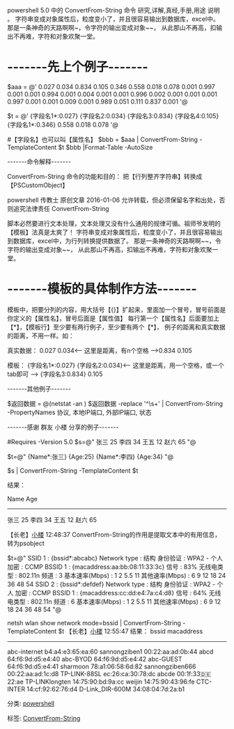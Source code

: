 ﻿---
categories: powershell
layout: post
permalink: /powershell/ConvertFrom-String命令研究
---

powershell 5.0 中的 ConvertFrom-String 命令 研究,详解,真经,手册,用途 说明 。 字符串变成对象属性后，粒度变小了，并且很容易输出到数据库，excel中。 那是一条神奇的天路啊啊~，令字符的输出变成对象~~， 从此那山不再高，扣输出不再难，字符和对象欢聚一堂。

# -------先上个例子-------

\$aaa =
@'
0.027 0.034 0.834 0.105
0.346 0.558 0.018 0.078
0.001 0.997 0.001 0.001
0.994 0.001 0.004 0.001
0.001 0.996 0.002 0.001
0.001 0.001 0.997 0.001
0.001 0.009 0.001 0.989
0.051 0.111 0.837 0.001
'@

\$t =
@'
{字段名1\*:0.027} {字段名2:0.034} {字段名3:0.834} {字段名4:0.105}
{字段名1\*:0.346} 0.558 0.018 0.078
'@

#【字段名】也可以叫【属性名】
\$bbb = \$aaa | ConvertFrom-String -TemplateContent \$t
\$bbb |Format-Table -AutoSize

-------命令解释-------

ConvertFrom-String
命令的功能和目的：
把【行列整齐字符串】转换成【PSCustomObject】

powershell 传教士 原创文章 2016-01-06 允许转载，但必须保留名字和出处，否则追究法律责任 ConvertFrom-String

脚本必然要进行文本处理，文本处理又没有什么通用的规律可循。祖师爷发明的【模板】法真是太爽了！
字符串变成对象属性后，粒度变小了，并且很容易输出到数据库，excel中，为行列转换提供数据了。
那是一条神奇的天路啊啊\~\~，令字符的输出变成对象\~\~，
从此那山不再高，扣输出不再难，字符和对象欢聚一堂。

# -------模板的具体制作方法-------

模板中，把要分列的内容，用大括号【{}】扩起来，里面加一个冒号，冒号前面是你定义的【属性名】，冒号后面是【属性值】
每行第一个【属性名】后面要加上【\*】，【模板行】至少要有两行例子，至少要有两个【\*】，
例子的距离和真实数据的距离，不用一样。如：

真实数据：
0.027 0.034<-- 这里是距离，有n个空格 -->0.834 0.105

模板：
{字段名1\*:0.027} {字段名2:0.034}<-- 这里是距离，用一个空格，或一个tab即可 --> {字段名3:0.834} 0.105

-------其他例子-------

\$返回数据 = @(netstat -an )
\$返回数据 -replace '^\\s+' | ConvertFrom-String -PropertyNames 协议, 本地IP端口, 外部IP端口, 状态

-------感谢 群友 小楼 分享的例子-------

#Requires -Version 5.0
\$s=@"
张三
25
李四
34
王五
12
赵六
65
"@

\$t=@"
{Name\*:张三}
{Age:25}
{Name\*:李四}
{Age:34}
"@

\$s | ConvertFrom-String -TemplateContent \$t

结果：

Name Age

---

张三 25
李四 34
王五 12
赵六 65

【长老】[小楼](55589641) 12:48:37
ConvertFrom-String的作用是提取文本中的有用信息，转为psobject

\$t=@"
SSID 1 : {bssid\*:abcabc}
Network type : 结构
身份验证 : WPA2 - 个人
加密 : CCMP
BSSID 1 : {macaddress:aa:bb:08:11:33:3c}
信号 : 83%
无线电类型 : 802.11n
频道 : 3
基本速率(Mbps) : 1 2 5.5 11
其他速率(Mbps) : 6 9 12 18 24 36 48 54
SSID 2 : {bssid\*:defdef}
Network type : 结构
身份验证 : WPA2 - 个人
加密 : CCMP
BSSID 1 : {macaddress:cc:dd:e4:7a:c4:d8}
信号 : 64%
无线电类型 : 802.11n
频道 : 6
基本速率(Mbps) : 1 2 5.5 11
其他速率(Mbps) : 6 9 12 18 24 36 48 54
"@

netsh wlan show network mode=bssid | ConvertFrom-String -TemplateContent \$t
【长老】[小楼](55589641) 12:55:47
结果：
bssid macaddress

---

abc-internet b4:a4:e3:65:ea:60
sannongziben1 00:22:aa:ad:0b:44
abcd 64:f6:9d:d5:e4:40
abc-BYOD 64:f6:9d:d5:e4:42
abc-GUEST 64:f6:9d:d5:e4:41
sharmoon 78:a1:06:58:6d:82
sannongziben666 00:22:aa:ad:1c:d8
TP-LINK-88SL ec:26:ca:30:78:dc
abcde 00:1f:33🇩🇪22:ae
TP-LINKlongten 14:75:90:bd:9a:cc
weijin 14:75:90:43:96:fe
CTC-INTER 14:cf:92:62:76:d4
D-Link\_DIR-600M 34:08:04:7d:2a:b1

分类: [powershell](https://www.cnblogs.com/piapia/category/420584.html)

标签: [ConvertFrom-String](https://www.cnblogs.com/piapia/tag/ConvertFrom-String/)
